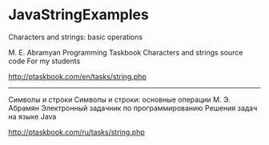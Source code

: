 # JavaStringExamples
Characters and strings: basic operations

M. E. Abramyan Programming Taskbook
Characters and strings source code
For my students

http://ptaskbook.com/en/tasks/string.php

********************************************************************************************************

Символы и строки
Символы и строки: основные операции
М. Э. Абрамян Электронный задачник по программированию
Решения задач на языке Java

http://ptaskbook.com/ru/tasks/string.php
